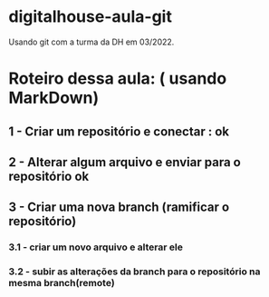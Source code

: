 # digitalhouse-aula-git

Usando git com a turma da DH em 03/2022.

# Roteiro dessa aula: ( usando MarkDown)

## 1 - Criar um repositório e conectar : ok

## 2 - Alterar algum arquivo e enviar para o repositório ok

## 3 - Criar uma nova branch (ramificar o repositório)

### 3.1 - criar um novo arquivo e alterar ele

### 3.2 - subir as alterações da branch para o repositório na mesma branch(remote)
